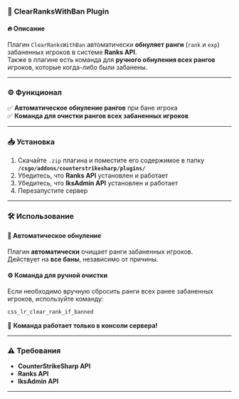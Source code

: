 ### 📌 **ClearRanksWithBan Plugin**

#### 🔥 **Описание**
Плагин `ClearRanksWithBan` автоматически **обнуляет ранги** (`rank` и `exp`) забаненных игроков в системе **Ranks API**.  
Также в плагине есть команда для **ручного обнуления всех рангов** игроков, которые когда-либо были забанены.

---

### ⚙ **Функционал**
✅ **Автоматическое обнуление рангов** при бане игрока  
✅ **Команда для очистки рангов всех забаненных игроков**

---

### 📥 **Установка**
1. Скачайте `.zip` плагина и поместите его содержимое в папку **`/csgo/addons/counterstrikesharp/plugins/`**
2. Убедитесь, что **Ranks API** установлен и работает
3. Убедитесь, что **IksAdmin API** установлен и работает
4. Перезапустите сервер

---

### 🛠 **Использование**

#### **🔄 Автоматическое обнуление**
Плагин **автоматически** очищает ранги забаненных игроков.  
Действует на **все баны**, независимо от причины.

#### **⚙ Команда для ручной очистки**
Если необходимо вручную сбросить ранги всех ранее забаненных игроков, используйте команду:

```sh
css_lr_clear_rank_if_banned
```
📌 **Команда работает только в консоли сервера!**

---

### ⚠ **Требования**
- **CounterStrikeSharp API**
- **Ranks API**
- **IksAdmin API**

---